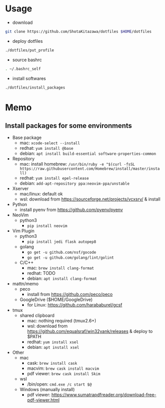 # Usage

* download
```bash
git clone https://github.com/ShotaKitazawa/dotfiles $HOME/dotfiles
```

* deploy dotfiles
```bash
./dotfiles/put_profile
```

* source bashrc
```bash
. ~/.bashrc_self
```

* install softwares
```bash
./dotfiles/install_packages
```

# Memo

## Install packages for some environments

* Base package
    * mac: `xcode-select --install`
    * redhat: `yum install @base`
    * debian: `apt install build-essential software-properties-common`
* Repository
    * mac: install homebrew: `/usr/bin/ruby -e "$(curl -fsSL https://raw.githubusercontent.com/Homebrew/install/master/install)`
    * redhat: `yum install epel-release`
    * debian: `add-apt-repository ppa:neovim-ppa/unstable`
* Xserver
    * mac/linux: default ok
    * wsl: download from https://sourceforge.net/projects/vcxsrv/ & install
* Python
    * install pyenv from https://github.com/pyenv/pyenv
* NeoVim
    * python3
        * `pip install neovim`
* Vim Plugin
    * python3
        * `pip install jedi flask autopep8`
    * golang
        * `go get -u github.com/nsf/gocode`
        * `go get -u github.com/golang/lint/golint`
    * C/C++
        * mac: `brew install clang-format`
        * redhat: TODO
        * debian: `apt install clang-format`
* mattn/memo
    * peco
        * install from https://github.com/peco/peco
    * GoogleDrive ($HOME/GoogleDrive)
        * for Linux: https://github.com/harababurel/gcsf
* tmux
    * shared clipboard
        * mac: nothing required (tmux2.6+)
        * wsl: download from https://github.com/equalsraf/win32yank/releases & deploy to $PATH
        * redhat: `yum install xsel`
        * debian: `apt install xsel`
* Other
    * mac
        * cask: `brew install cask`
        * macvim: `brew cask install macvim`
        * pdf viewer: `brew cask install Skim`
    * wsl
        * /bin/open: `cmd.exe /c start $@`
    * Windows (manually install)
        * pdf viewer: https://www.sumatrapdfreader.org/download-free-pdf-viewer.html
